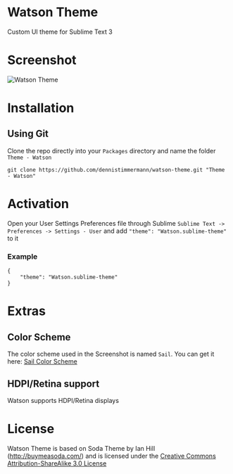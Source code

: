# Watson Theme

Custom UI theme for Sublime Text 3

# Screenshot

![Watson Theme](http://i.imgur.com/wVv4kcx.png "Watson Theme")

# Installation

## Using Git

Clone the repo directly into your `Packages` directory and name the folder `Theme - Watson`

    git clone https://github.com/dennistimmermann/watson-theme.git "Theme - Watson"

# Activation

Open your User Settings Preferences file through Sublime `Sublime Text -> Preferences -> Settings - User` and add `"theme": "Watson.sublime-theme"` to it

### Example
    {
        "theme": "Watson.sublime-theme"
    }

# Extras

## Color Scheme
The color scheme used in the Screenshot is named `Sail`. You can get it here: [Sail Color Scheme](https://github.com/dennistimmermann/sail-scheme)

## HDPI/Retina support
Watson supports HDPI/Retina displays

# License
Watson Theme is based on Soda Theme by Ian Hill (http://buymeasoda.com/) and is licensed under the [Creative Commons Attribution-ShareAlike 3.0 License](http://creativecommons.org/licenses/by-sa/3.0/)
